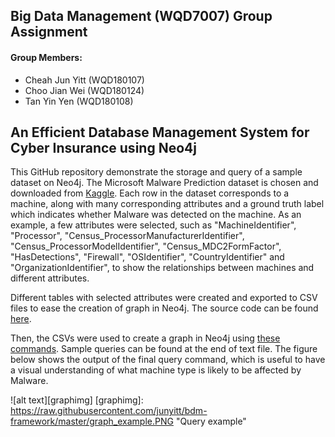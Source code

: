 ## Big Data Management (WQD7007) Group Assignment

#### Group Members:
- Cheah Jun Yitt (WQD180107)
- Choo Jian Wei (WQD180124)
- Tan Yin Yen (WQD180108)

## An Efficient Database Management System for Cyber Insurance using Neo4j
This GitHub repository demonstrate the storage and query of a sample dataset on Neo4j. The Microsoft Malware Prediction dataset is chosen and downloaded from [Kaggle](https://www.kaggle.com/c/microsoft-malware-prediction/data). 
Each row in the dataset corresponds to a machine, along with many corresponding attributes and a ground truth label which indicates whether Malware was detected on the machine.
As an example, a few attributes were selected, such as "MachineIdentifier", "Processor", "Census_ProcessorManufacturerIdentifier", "Census_ProcessorModelIdentifier", "Census_MDC2FormFactor", "HasDetections", "Firewall", "OSIdentifier", "CountryIdentifier" and "OrganizationIdentifier", to show the relationships between machines and different attributes.
    
Different tables with selected attributes were created and exported to CSV files to ease the creation of graph in Neo4j. The source code can be found [here](https://github.com/junyitt/bdm-framework/blob/master/Neo4j_ExportCSV.ipynb). 
  
Then, the CSVs were used to create a graph in Neo4j using [these commands](https://github.com/junyitt/bdm-framework/blob/master/Neo4j_commands.txt). Sample queries can be found at the end of text file. The figure below shows the output of the final query command, which is useful to have a visual understanding of what machine type is likely to be affected by Malware.
  
![alt text][graphimg]
[graphimg]: https://raw.githubusercontent.com/junyitt/bdm-framework/master/graph_example.PNG "Query example"
